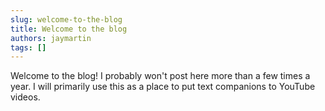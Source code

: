 ```yaml
---
slug: welcome-to-the-blog
title: Welcome to the blog
authors: jaymartin
tags: []
---
```


Welcome to the blog! I probably won't post here more than a few times a year. I will primarily use this as a place to put text companions to YouTube videos.

<!--truncate-->